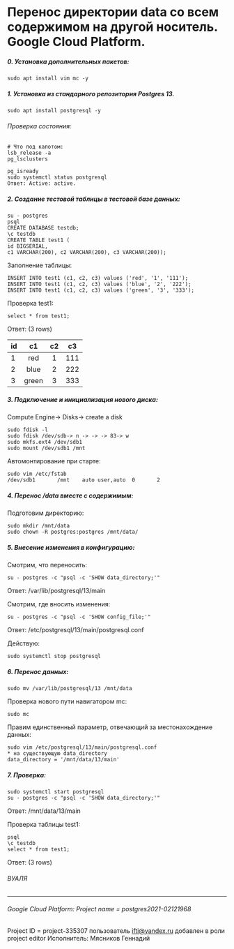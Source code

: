 # Перенос директории data со всем содержимом на другой носитель. Google Cloud Platform.

##### 0. Установка дополнительных пакетов:
```
sudo apt install vim mc -y
```

##### 1. Установка из стандарного репозитория Postgres 13.
```
sudo apt install postgresql -y
```
###### Проверка состояния:
```
# Что под капотом:
lsb_release -a
pg_lsclusters
```
```
pg_isready
sudo systemctl status postgresql
Ответ: Active: active.
```
##### 2. Создание тестовой таблицы в тестовой базе данных:
```
su - postgres
psql
CREATE DATABASE testdb;
\c testdb
CREATE TABLE test1 (
id BIGSERIAL, 
c1 VARCHAR(200), c2 VARCHAR(200), c3 VARCHAR(200)); 
```
Заполнение таблицы:
```
INSERT INTO test1 (c1, c2, c3) values ('red', '1', '111');
INSERT INTO test1 (c1, c2, c3) values ('blue', '2', '222');
INSERT INTO test1 (c1, c2, c3) values ('green', '3', '333');
```


Проверка test1:
```
select * from test1;
```
Ответ: (3 rows)

id|c1|c2| c3|
:----|:--------:|:--------:|:-----:
1  |red    | 1 | 111
2|  blue   | 2 | 222
3 |green  | 3 | 333

##### 3. Подключение и инициализация нового диска:
Compute Engine-> Disks-> create a disk
```
sudo fdisk -l
sudo fdisk /dev/sdb-> n -> -> -> 83-> w
sudo mkfs.ext4 /dev/sdb1
sudo mount /dev/sdb1 /mnt
```
Автомонтирование при старте:
```
sudo vim /etc/fstab
/dev/sdb1       /mnt    auto user,auto  0       2
```
##### 4. Перенос /data вместе с содержимым:

Подготовим директорию:
```
sudo mkdir /mnt/data 
sudo chown -R postgres:postgres /mnt/data/
```
##### 5. Внесение изменения в конфигурацию:

Смотрим, что переносить:
```
su - postgres -c "psql -c 'SHOW data_directory;'"
```
Ответ: /var/lib/postgresql/13/main

Смотрим, где вносить изменения:
```
su - postgres -c "psql -c 'SHOW config_file;'"
```
Ответ: /etc/postgresql/13/main/postgresql.conf

Действую:
```
sudo systemctl stop postgresql
```
##### 6. Перенос данных:
```
sudo mv /var/lib/postgresql/13 /mnt/data
```
Проверка нового пути навигатором mc:
```
sudo mc
```
Правим единственный параметр, отвечающий за местонахождение данных:
```
sudo vim /etc/postgresql/13/main/postgresql.conf
* на существующую data_directory
data_directory = '/mnt/data/13/main' 
```

##### 7. Проверка:
```
sudo systemctl start postgresql
su - postgres -c "psql -c 'SHOW data_directory;'"
```
Ответ:  /mnt/data/13/main

Проверка таблицы test1:
```
psql
\c testdb
select * from test1;
```
Ответ: (3 rows)

###### ВУАЛЯ
---
###### Google Cloud Platform: Project name = postgres2021-02121968
Project ID = project-335307
пользователь ifti@yandex.ru добавлен в роли project editor
Исполнитель: Мясников Геннадий
